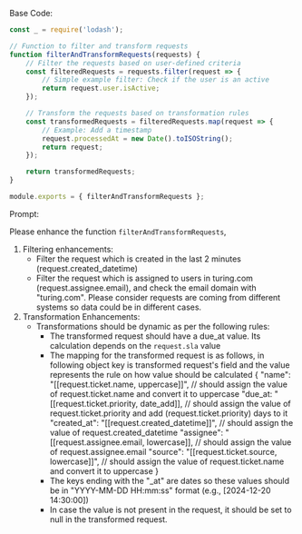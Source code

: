 Base Code:

```javascript
const _ = require('lodash');

// Function to filter and transform requests
function filterAndTransformRequests(requests) {
    // Filter the requests based on user-defined criteria
    const filteredRequests = requests.filter(request => {
        // Simple example filter: Check if the user is an active
        return request.user.isActive;
    });

    // Transform the requests based on transformation rules
    const transformedRequests = filteredRequests.map(request => {
        // Example: Add a timestamp
        request.processedAt = new Date().toISOString();
        return request;
    });

    return transformedRequests;
}

module.exports = { filterAndTransformRequests };
```
Prompt:

Please enhance the function `filterAndTransformRequests`,
1.  Filtering enhancements:
    - Filter the request which is created in the last 2 minutes (request.created_datetime)
    - Filter the request which is assigned to users in turing.com (request.assignee.email), and check the email domain with "turing.com". Please consider requests are coming from different systems so data could be in different cases.
2. Transformation Enhancements:
    - Transformations should be dynamic as per the following rules:
        - The transformed request should have a due_at value. Its calculation depends on the `request.sla` value
        - The mapping for the transformed request is as follows, in following object key is transformed request's field and the value represents the rule on how value should be calculated
            {
                "name": "[[request.ticket.name, uppercase]]", // should assign the value of request.ticket.name and convert it to uppercase
                "due_at: "[[request.ticket.priority, date_add]], // should assign the value of request.ticket.priority and add (request.ticket.priority) days to it
                "created_at": "[[request.created_datetime]]", // should assign the value of request.created_datetime
                "assignee": "[[request.assignee.email, lowercase]], // should assign the value of request.assignee.email
                "source": "[[request.ticket.source, lowercase]]", // should assign the value of request.ticket.name and convert it to uppercase
            }
        - The keys ending with the "_at" are dates so these values should be in "YYYY-MM-DD HH:mm:ss" format (e.g., [2024-12-20 14:30:00])
        - In case the value is not present in the request, it should be set to null in the transformed request.
